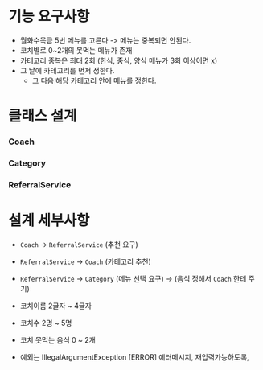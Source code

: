 # 기능 요구사항
- 월화수목금 5번 메뉴를 고른다 -> 메뉴는 중복되면 안된다.
- 코치별로 0~2개의 못먹는 메뉴가 존재
- 카테고리 중복은 최대 2회 (한식, 중식, 양식 메뉴가 3회 이상이면 x)
- 그 날에 카테고리를 먼저 정한다.
  - 그 다음 해당 카테고리 안에 메뉴를 정한다.

# 클래스 설계
### Coach

### Category

### ReferralService

# 설계 세부사항
- `Coach` -> `ReferralService` (추천 요구)
- `ReferralService` -> `Coach` (카테고리 추천)
- `ReferralService` -> `Category` (메뉴 선택 요구) -> (음식 정해서 `Coach` 한테 주기)

- 코치이름 2글자 ~ 4글자
- 코치수 2명 ~ 5명
- 코치 못먹는 음식 0 ~ 2개

- 예외는 IllegalArgumentException [ERROR] 에러메시지, 재입력가능하도록,